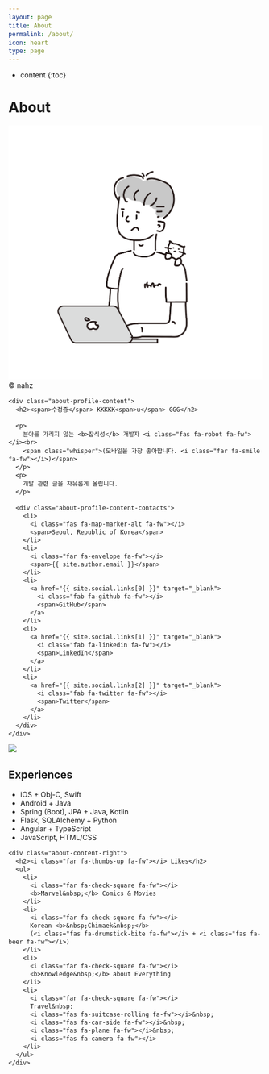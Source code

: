 ```yaml
---
layout: page
title: About
permalink: /about/
icon: heart
type: page
---
```


* content
{:toc}


<div class="common-header">
  <div class="common-header-title">
    <h1>About</h1>
  </div>
</div>

<div class="about">
  <div class="about-profile">
    <div class="about-profile-image">
      <img src="/assets/img/profile/190927_jamesu_by_nahz.png" alt="Jamesu by nahz">
      <div>&copy; nahz</div>
    </div>

    <div class="about-profile-content">
      <h2><span>수정중</span> KKKKK<span>u</span> GGG</h2>

      <p>
        분야를 가리지 않는 <b>잡식성</b> 개발자 <i class="fas fa-robot fa-fw"></i><br>
        <span class="whisper">(모바일을 가장 좋아합니다. <i class="far fa-smile fa-fw"></i>)</span>
      </p>
      <p>
        개발 관련 글을 자유롭게 올립니다.
      </p>

      <div class="about-profile-content-contacts">
        <li>
          <i class="fas fa-map-marker-alt fa-fw"></i>
          <span>Seoul, Republic of Korea</span>
        </li>
        <li>
          <i class="far fa-envelope fa-fw"></i>
          <span>{{ site.author.email }}</span>
        </li>
        <li>
          <a href="{{ site.social.links[0] }}" target="_blank">
            <i class="fab fa-github fa-fw"></i>
            <span>GitHub</span>
          </a>
        </li>
        <li>
          <a href="{{ site.social.links[1] }}" target="_blank">
            <i class="fab fa-linkedin fa-fw"></i>
            <span>LinkedIn</span>
          </a>
        </li>
        <li>
          <a href="{{ site.social.links[2] }}" target="_blank">
            <i class="fab fa-twitter fa-fw"></i>
            <span>Twitter</span>
          </a>
        </li>
      </div>
    </div>
  </div>

  <div class="about-graph">
    <img src="https://ghchart.rshah.org/219138/jamesujeon"/>
  </div>

  <div class="about-content">
    <div class="about-content-left">
      <h2><i class="fas fa-hat-wizard fa-fw"></i> Experiences</h2>
      <ul>
        <li class="rank-1"><i class="far fa-check-square fa-fw"></i> iOS + Obj-C, Swift</li>
        <li class="rank-2"><i class="far fa-check-square fa-fw"></i> Android + Java</li>
        <li class="rank-1"><i class="far fa-check-square fa-fw"></i> Spring (Boot), JPA + Java, Kotlin</li>
        <li class="rank-2"><i class="far fa-check-square fa-fw"></i> Flask, SQLAlchemy + Python</li>
        <li class="rank-2"><i class="far fa-check-square fa-fw"></i> Angular + TypeScript</li>
        <li class="rank-3"><i class="far fa-check-square fa-fw"></i> JavaScript, HTML/CSS</li>
      </ul>
    </div>
  
    <div class="about-content-right">
      <h2><i class="far fa-thumbs-up fa-fw"></i> Likes</h2>
      <ul>
        <li>
          <i class="far fa-check-square fa-fw"></i>
          <b>Marvel&nbsp;</b> Comics & Movies
        </li>
        <li>
          <i class="far fa-check-square fa-fw"></i>
          Korean <b>&nbsp;Chimaek&nbsp;</b>
          (<i class="fas fa-drumstick-bite fa-fw"></i> + <i class="fas fa-beer fa-fw"></i>)
        </li>
        <li>
          <i class="far fa-check-square fa-fw"></i>
          <b>Knowledge&nbsp;</b> about Everything
        </li>
        <li>
          <i class="far fa-check-square fa-fw"></i>
          Travel&nbsp;
          <i class="fas fa-suitcase-rolling fa-fw"></i>&nbsp;
          <i class="fas fa-car-side fa-fw"></i>&nbsp;
          <i class="fas fa-plane fa-fw"></i>&nbsp;
          <i class="fas fa-camera fa-fw"></i>
        </li>
      </ul>
    </div>
  </div>
</div>
